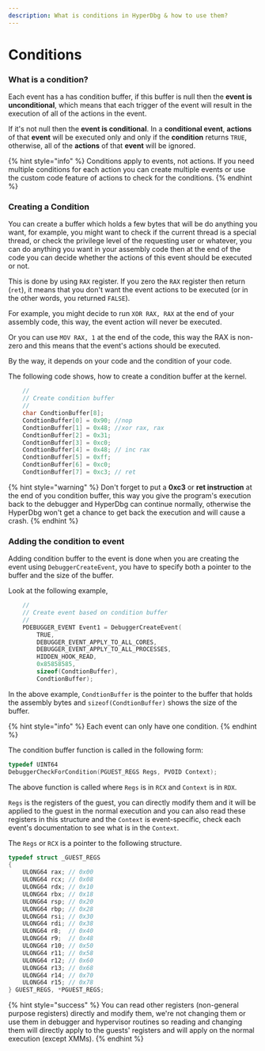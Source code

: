 ```yaml
---
description: What is conditions in HyperDbg & how to use them?
---
```


# Conditions

### What is a condition?

Each event has a has condition buffer, if this buffer is null then the **event is unconditional**, which means that each trigger of the event will result in the execution of all of the actions in the event.

If it's not null then the **event is conditional**. In a **conditional event**, **actions** of that **event** will be executed only and only if the **condition** returns `TRUE`, otherwise, all of the **actions** of that **event** will be ignored.

{% hint style="info" %}
Conditions apply to events, not actions. If you need multiple conditions for each action you can create multiple events or use the custom code feature of actions to check for the conditions.
{% endhint %}

### Creating a Condition

You can create a buffer which holds a few bytes that will be do anything you want, for example, you might want to check if the current thread is a special thread, or check the privilege level of the requesting user or whatever, you can do anything you want in your assembly code then at the end of the code you can decide whether the actions of this event should be executed or not.

This is done by using `RAX` register. If you zero the `RAX` register then return \(`ret`\), it means that you don't want the event actions to be executed \(or in the other words, you returned `FALSE`\).

For example, you might decide to run `XOR RAX, RAX` at the end of your assembly code, this way, the event action will never be executed.

Or you can use `MOV RAX, 1` at the end of the code, this way the RAX is non-zero and this means that the event's actions should be executed.

By the way, it depends on your code and the condition of your code.

The following code shows, how to create a condition buffer at the kernel.

```c
    //
    // Create condition buffer
    //
    char CondtionBuffer[8];
    CondtionBuffer[0] = 0x90; //nop
    CondtionBuffer[1] = 0x48; //xor rax, rax
    CondtionBuffer[2] = 0x31;
    CondtionBuffer[3] = 0xc0;
    CondtionBuffer[4] = 0x48; // inc rax
    CondtionBuffer[5] = 0xff;
    CondtionBuffer[6] = 0xc0;
    CondtionBuffer[7] = 0xc3; // ret
```

{% hint style="warning" %}
Don't forget to put a **0xc3** or **ret instruction** at the end of you condition buffer, this way you give the program's execution back to the debugger and HyperDbg can continue normally, otherwise the HyperDbg won't get a chance to get back the execution and will cause a crash.
{% endhint %}

### Adding the condition to event

Adding condition buffer to the event is done when you are creating the event using `DebuggerCreateEvent`, you have to specify both a pointer to the buffer and the size of the buffer.

Look at the following example,

```c
    //
    // Create event based on condition buffer
    //
    PDEBUGGER_EVENT Event1 = DebuggerCreateEvent(
        TRUE,
        DEBUGGER_EVENT_APPLY_TO_ALL_CORES,
        DEBUGGER_EVENT_APPLY_TO_ALL_PROCESSES,
        HIDDEN_HOOK_READ,
        0x85858585,
        sizeof(CondtionBuffer),
        CondtionBuffer);
```

In the above example, `CondtionBuffer` is the pointer to the buffer that holds the assembly bytes and `sizeof(CondtionBuffer)` shows the size of the buffer.

{% hint style="info" %}
Each event can only have one condition.
{% endhint %}

The condition buffer function is called in the following form:

```c
typedef UINT64
DebuggerCheckForCondition(PGUEST_REGS Regs, PVOID Context);
```

The above function is called where `Regs` is in `RCX` and `Context` is in `RDX`.

`Regs` is the registers of the guest, you can directly modify them and it will be applied to the guest in the normal execution and you can also read these registers in this structure and the `Context` is event-specific, check each event's documentation to see what is in the `Context`.

The `Regs` or `RCX` is a pointer to the following structure.

```c
typedef struct _GUEST_REGS
{
    ULONG64 rax; // 0x00
    ULONG64 rcx; // 0x08
    ULONG64 rdx; // 0x10
    ULONG64 rbx; // 0x18
    ULONG64 rsp; // 0x20 
    ULONG64 rbp; // 0x28
    ULONG64 rsi; // 0x30
    ULONG64 rdi; // 0x38
    ULONG64 r8;  // 0x40
    ULONG64 r9;  // 0x48
    ULONG64 r10; // 0x50
    ULONG64 r11; // 0x58
    ULONG64 r12; // 0x60
    ULONG64 r13; // 0x68
    ULONG64 r14; // 0x70
    ULONG64 r15; // 0x78
} GUEST_REGS, *PGUEST_REGS;
```

{% hint style="success" %}
You can read other registers \(non-general purpose registers\) directly and modify them, we're not changing them or use them in debugger and hypervisor routines so reading and changing them will directly apply to the guests' registers and will apply on the normal execution \(except XMMs\).
{% endhint %}

